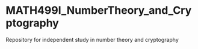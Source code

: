# MATH499I_NumberTheory_and_Cryptography
Repository for independent study in number theory and cryptography
